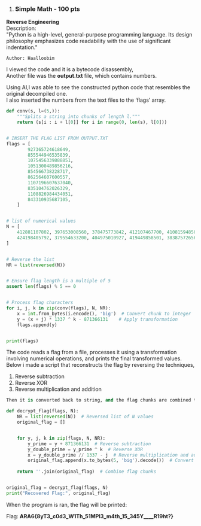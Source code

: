 1. ### Simple Math \- 100 pts
**Reverse Engineering**   
Description:  
"Python is a high-level, general-purpose programming language. Its design philosophy emphasizes code readability with the use of significant indentation."

`Author: Haalloobim`

I viewed the code and it is a bytecode disassembly,  
Another file was the **output.txt** file, which contains numbers.  

Using AI,I was able to see the constructed python code that resembles the original decompiled one.  
I also inserted the numbers from the text files to the ‘flags’ array.

```python
def conv(s, l=(5,)):
    """Splits a string into chunks of length l."""
    return (s[i : i + l[0]] for i in range(0, len(s), l[0]))


# INSERT THE FLAG LIST FROM OUTPUT.TXT
flags = [
        927365724618649,
        855544946535839,
        1075456339888851,
        1051300489856216,
        854566738228717,
        862564607600557,
        1107196607637040,
        835104762026329,
        1108826984434051,
        843310935687105,
    ]


# list of numerical values
N = [
    412881107802, 397653008560, 378475773842, 412107467700, 410815948500,
    424198405792, 379554633200, 404975010927, 419449858501, 383875726561
]


# Reverse the list
NR = list(reversed(N))


# Ensure flag length is a multiple of 5
assert len(flags) % 5 == 0


# Process flag characters
for i, j, k in zip(conv(flags), N, NR):
    x = int.from_bytes(i.encode(), 'big')  # Convert chunk to integer
    y = (x + j) * 1337 ^ k - 871366131    # Apply transformation
    flags.append(y)


print(flags)
```

The code reads a flag from a file, processes it using a transformation involving numerical operations, and prints the final transformed values.  
Below i made a script that reconstructs the flag by reversing the techniques,

1. Reverse subtraction  
2. Reverse XOR  
3. Reverse multiplication and addition


```python
Then it is converted back to string, and the flag chunks are combined together to make the flag.

def decrypt_flag(flags, N):
    NR = list(reversed(N))  # Reversed list of N values
    original_flag = []


    for y, j, k in zip(flags, N, NR):
        y_prime = y + 871366131  # Reverse subtraction
        y_double_prime = y_prime ^ k  # Reverse XOR
        x = y_double_prime // 1337 - j  # Reverse multiplication and addition
        original_flag.append(x.to_bytes(5, 'big').decode())  # Convert back to string
   
    return ''.join(original_flag)  # Combine flag chunks


original_flag = decrypt_flag(flags, N)
print("Recovered Flag:", original_flag)
```
When the program is ran, the flag will be printed:

Flag: **ARA6{8yT3\_c0d3\_W1Th\_51MPl3\_m4th\_15\_345Y\_\_\_\_R19ht?}**
